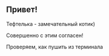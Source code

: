 ## Привет! ##

Тефтелька - замечательный котик)

Совершенно с этим согласен!

Проверяем, как пушить из терминала